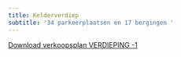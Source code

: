 ```yaml
---
title: Kelderverdiep
subtitle: '34 parkeerplaatsen en 17 bergingen '
---
```


[Download verkoopsplan VERDIEPING -1](Verkoopsplan-KELDER.PDF)